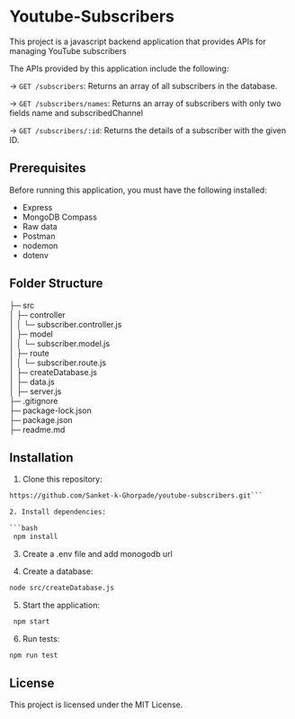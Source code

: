 # Youtube-Subscribers

This project is a javascript backend application that provides APIs for managing YouTube subscribers

The APIs provided by this application include the following:

-> `GET /subscribers`: Returns an array of all subscribers in the database.

-> `GET /subscribers/names`: Returns an array of subscribers with only two fields name and subscribedChannel

-> `GET /subscribers/:id`: Returns the details of a subscriber with the given ID.

## Prerequisites

Before running this application, you must have the following installed:

- Express
- MongoDB Compass
- Raw data
- Postman
- nodemon
- dotenv

## Folder Structure

├─ src  
│ ├─ controller  
│ │ └─ subscriber.controller.js  
│ ├─ model  
│ │ └─ subscriber.model.js  
│ ├─ route  
│ │ └─ subscriber.route.js  
│ ├─ createDatabase.js  
│ ├─ data.js  
│ ├─ server.js  
├─ .gitignore  
├─ package-lock.json  
├─ package.json  
├─ readme.md

## Installation

1. Clone this repository:

````bash
https://github.com/Sanket-k-Ghorpade/youtube-subscribers.git```

2. Install dependencies:

```bash
 npm install
````

3. Create a .env file and add monogodb url

4. Create a database:

```bash
node src/createDatabase.js
```

5. Start the application:

```bash
 npm start
```

6. Run tests:

```bash
npm run test
```

## License

This project is licensed under the MIT License.
#
